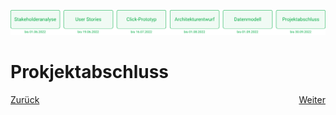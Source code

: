 ![Meilenstein 6: Projektabschluss bis zum 30.09.2022](../assets/progress-06.png)

# Prokjektabschluss

<div style="display: flex; justify-content: space-between;">
  <a href="../datenmodell/README.md">Zurück</a>
  <a href="../datenmodell/README.md">Weiter</a>
</div>